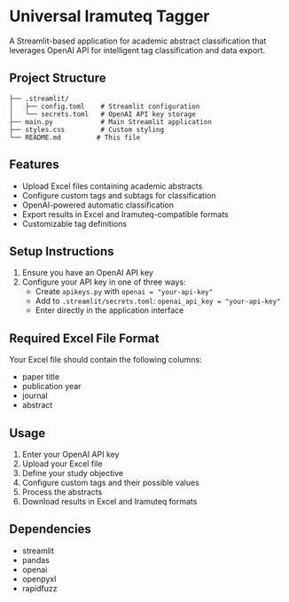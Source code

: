 # Universal Iramuteq Tagger

A Streamlit-based application for academic abstract classification that leverages OpenAI API for intelligent tag classification and data export.

## Project Structure

```
├── .streamlit/
│   ├── config.toml    # Streamlit configuration
│   └── secrets.toml   # OpenAI API key storage
├── main.py            # Main Streamlit application
├── styles.css         # Custom styling
└── README.md         # This file
```

## Features

- Upload Excel files containing academic abstracts
- Configure custom tags and subtags for classification
- OpenAI-powered automatic classification
- Export results in Excel and Iramuteq-compatible formats
- Customizable tag definitions

## Setup Instructions

1. Ensure you have an OpenAI API key
2. Configure your API key in one of three ways:
   - Create `apikeys.py` with `openai = "your-api-key"`
   - Add to `.streamlit/secrets.toml`: `openai_api_key = "your-api-key"`
   - Enter directly in the application interface

## Required Excel File Format

Your Excel file should contain the following columns:
- paper title
- publication year
- journal
- abstract

## Usage

1. Enter your OpenAI API key
2. Upload your Excel file
3. Define your study objective
4. Configure custom tags and their possible values
5. Process the abstracts
6. Download results in Excel and Iramuteq formats

## Dependencies

- streamlit
- pandas
- openai
- openpyxl
- rapidfuzz
